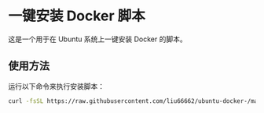 # 一键安装 Docker 脚本

这是一个用于在 Ubuntu 系统上一键安装 Docker 的脚本。

## 使用方法

运行以下命令来执行安装脚本：

```bash
curl -fsSL https://raw.githubusercontent.com/liu66662/ubuntu-docker-/master/install_docker.sh | bash
